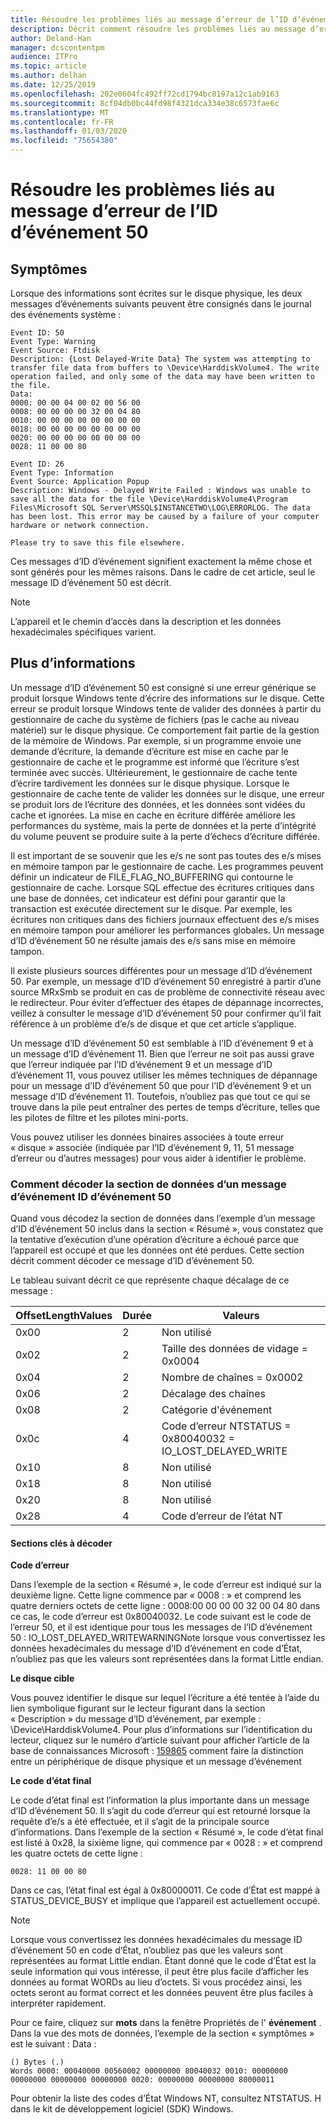 ```yaml
---
title: Résoudre les problèmes liés au message d’erreur de l’ID d’événement 50
description: Décrit comment résoudre les problèmes liés au message d’erreur 50 de l’ID d’événement
author: Deland-Han
manager: dcscontentpm
audience: ITPro
ms.topic: article
ms.author: delhan
ms.date: 12/25/2019
ms.openlocfilehash: 202e0604fc492ff72cd1794bc8197a12c1ab9163
ms.sourcegitcommit: 8cf04db0bc44fd98f4321dca334e38c6573fae6c
ms.translationtype: MT
ms.contentlocale: fr-FR
ms.lasthandoff: 01/03/2020
ms.locfileid: "75654380"
---
```

# <a name="troubleshoot-the-event-id-50-error-message"></a>Résoudre les problèmes liés au message d’erreur de l’ID d’événement 50

##  <a name="symptoms"></a>Symptômes

Lorsque des informations sont écrites sur le disque physique, les deux messages d’événements suivants peuvent être consignés dans le journal des événements système : 

```
Event ID: 50 
Event Type: Warning 
Event Source: Ftdisk 
Description: {Lost Delayed-Write Data} The system was attempting to transfer file data from buffers to \Device\HarddiskVolume4. The write operation failed, and only some of the data may have been written to the file.
Data: 
0000: 00 00 04 00 02 00 56 00 
0008: 00 00 00 00 32 00 04 80 
0010: 00 00 00 00 00 00 00 00 
0018: 00 00 00 00 00 00 00 00 
0020: 00 00 00 00 00 00 00 00 
0028: 11 00 00 80 
```

```
Event ID: 26 
Event Type: Information
Event Source: Application Popup
Description: Windows - Delayed Write Failed : Windows was unable to save all the data for the file \Device\HarddiskVolume4\Program Files\Microsoft SQL Server\MSSQL$INSTANCETWO\LOG\ERRORLOG. The data has been lost. This error may be caused by a failure of your computer hardware or network connection.

Please try to save this file elsewhere.
```

Ces messages d’ID d’événement signifient exactement la même chose et sont générés pour les mêmes raisons. Dans le cadre de cet article, seul le message ID d’événement 50 est décrit.

> [!NOTE] 
> L’appareil et le chemin d’accès dans la description et les données hexadécimales spécifiques varient. 

##  <a name="more-information"></a>Plus d’informations

Un message d’ID d’événement 50 est consigné si une erreur générique se produit lorsque Windows tente d’écrire des informations sur le disque. Cette erreur se produit lorsque Windows tente de valider des données à partir du gestionnaire de cache du système de fichiers (pas le cache au niveau matériel) sur le disque physique. Ce comportement fait partie de la gestion de la mémoire de Windows. Par exemple, si un programme envoie une demande d’écriture, la demande d’écriture est mise en cache par le gestionnaire de cache et le programme est informé que l’écriture s’est terminée avec succès. Ultérieurement, le gestionnaire de cache tente d’écrire tardivement les données sur le disque physique. Lorsque le gestionnaire de cache tente de valider les données sur le disque, une erreur se produit lors de l’écriture des données, et les données sont vidées du cache et ignorées. La mise en cache en écriture différée améliore les performances du système, mais la perte de données et la perte d’intégrité du volume peuvent se produire suite à la perte d’échecs d’écriture différée.

Il est important de se souvenir que les e/s ne sont pas toutes des e/s mises en mémoire tampon par le gestionnaire de cache. Les programmes peuvent définir un indicateur de FILE_FLAG_NO_BUFFERING qui contourne le gestionnaire de cache. Lorsque SQL effectue des écritures critiques dans une base de données, cet indicateur est défini pour garantir que la transaction est exécutée directement sur le disque. Par exemple, les écritures non critiques dans des fichiers journaux effectuent des e/s mises en mémoire tampon pour améliorer les performances globales. Un message d’ID d’événement 50 ne résulte jamais des e/s sans mise en mémoire tampon.

Il existe plusieurs sources différentes pour un message d’ID d’événement 50. Par exemple, un message d’ID d’événement 50 enregistré à partir d’une source MRxSmb se produit en cas de problème de connectivité réseau avec le redirecteur. Pour éviter d’effectuer des étapes de dépannage incorrectes, veillez à consulter le message d’ID d’événement 50 pour confirmer qu’il fait référence à un problème d’e/s de disque et que cet article s’applique.

Un message d’ID d’événement 50 est semblable à l’ID d’événement 9 et à un message d’ID d’événement 11. Bien que l’erreur ne soit pas aussi grave que l’erreur indiquée par l’ID d’événement 9 et un message d’ID d’événement 11, vous pouvez utiliser les mêmes techniques de dépannage pour un message d’ID d’événement 50 que pour l’ID d’événement 9 et un message d’ID d’événement 11. Toutefois, n’oubliez pas que tout ce qui se trouve dans la pile peut entraîner des pertes de temps d’écriture, telles que les pilotes de filtre et les pilotes mini-ports. 

Vous pouvez utiliser les données binaires associées à toute erreur « disque » associée (indiquée par l’ID d’événement 9, 11, 51 message d’erreur ou d’autres messages) pour vous aider à identifier le problème.

###  <a name="how-to-decode-the-data-section-of-an-event-id-50-event-message"></a>Comment décoder la section de données d’un message d’événement ID d’événement 50 

Quand vous décodez la section de données dans l’exemple d’un message d’ID d’événement 50 inclus dans la section « Résumé », vous constatez que la tentative d’exécution d’une opération d’écriture a échoué parce que l’appareil est occupé et que les données ont été perdues. Cette section décrit comment décoder ce message d’ID d’événement 50. 

Le tableau suivant décrit ce que représente chaque décalage de ce message : 

|OffsetLengthValues|Durée|Valeurs|
|-----------|------------|---------|
|0x00|2|Non utilisé|
|0x02|2|Taille des données de vidage = 0x0004|
|0x04|2|Nombre de chaînes = 0x0002|
|0x06|2|Décalage des chaînes|
|0x08|2|Catégorie d'événement|
|0x0c|4|Code d’erreur NTSTATUS = 0x80040032 = IO_LOST_DELAYED_WRITE|
|0x10|8|Non utilisé|
|0x18|8|Non utilisé|
|0x20|8|Non utilisé|
|0x28|4|Code d’erreur de l’état NT|

#### <a name="key-sections-to-decode"></a>Sections clés à décoder

**Code d’erreur**

Dans l’exemple de la section « Résumé », le code d’erreur est indiqué sur la deuxième ligne. Cette ligne commence par « 0008 : » et comprend les quatre derniers octets de cette ligne : 0008:00 00 00 00 32 00 04 80 dans ce cas, le code d’erreur est 0x80040032. Le code suivant est le code de l’erreur 50, et il est identique pour tous les messages de l’ID d’événement 50 : IO_LOST_DELAYED_WRITEWARNINGNote lorsque vous convertissez les données hexadécimales du message d’ID d’événement en code d’État, n’oubliez pas que les valeurs sont représentées dans la format Little endian.

**Le disque cible**

Vous pouvez identifier le disque sur lequel l’écriture a été tentée à l’aide du lien symbolique figurant sur le lecteur figurant dans la section « Description » du message d’ID d’événement, par exemple : \Device\HarddiskVolume4. Pour plus d’informations sur l’identification du lecteur, cliquez sur le numéro d’article suivant pour afficher l’article de la base de connaissances Microsoft : [159865](/EN-US/help/159865) comment faire la distinction entre un périphérique de disque physique et un message d’événement

**Le code d’état final**

Le code d’état final est l’information la plus importante dans un message d’ID d’événement 50. Il s’agit du code d’erreur qui est retourné lorsque la requête d’e/s a été effectuée, et il s’agit de la principale source d’informations. Dans l’exemple de la section « Résumé », le code d’état final est listé à 0x28, la sixième ligne, qui commence par « 0028 : » et comprend les quatre octets de cette ligne : 

```
0028: 11 00 00 80 
```

Dans ce cas, l’état final est égal à 0x80000011. Ce code d’État est mappé à STATUS_DEVICE_BUSY et implique que l’appareil est actuellement occupé.

>[!NOTE] 
> Lorsque vous convertissez les données hexadécimales du message ID d’événement 50 en code d’État, n’oubliez pas que les valeurs sont représentées au format Little endian. Étant donné que le code d’État est la seule information qui vous intéresse, il peut être plus facile d’afficher les données au format WORDs au lieu d’octets. Si vous procédez ainsi, les octets seront au format correct et les données peuvent être plus faciles à interpréter rapidement.

Pour ce faire, cliquez sur **mots** dans la fenêtre Propriétés de l' **événement** . Dans la vue des mots de données, l’exemple de la section « symptômes » est le suivant : Data : 

```
() Bytes (.) 
Words 0000: 00040000 00560002 00000000 80040032 0010: 00000000 00000000 00000000 00000000 0020: 00000000 00000000 80000011
```

Pour obtenir la liste des codes d’État Windows NT, consultez NTSTATUS. H dans le kit de développement logiciel (SDK) Windows.